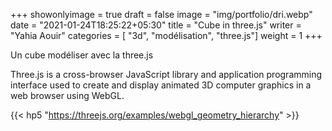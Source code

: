 +++
showonlyimage = true
draft = false
image = "img/portfolio/dri.webp"
date = "2021-01-24T18:25:22+05:30"
title = "Cube in three.js"
writer = "Yahia Aouir"
categories = [ "3d", "modélisation", "three.js"]
weight = 1
+++



Un cube modéliser avec la three.js

Three.js is a cross-browser JavaScript library and application programming interface used to create and display animated 3D computer graphics in a web browser using WebGL.

<!--more-->


{{< hp5 "https://threejs.org/examples/webgl_geometry_hierarchy" >}}





